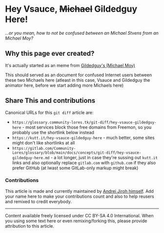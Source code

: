 # Hey Vsauce, ~~Michael~~ Gildedguy Here!

_...or you mean, how to not be confused between an Michael Stvens from an Michael Moy?_

## Why this page ever created?

It's actually started as an meme from [Gildedguy's (Michael Moy)](../../lexicons/hyundojo/mikedmoy.md)

This should served as an document for confused Internet users between these two Michaels here (atleast in this case, Vsauce and Gildedguy the animator here, before we start adding more Michaels here)

## Share This and contributions

Canonical URLs for this `git diff` article are:

* `https://glossary.community-lores.tk/git-diff/hey-vsauce-gildedguy-here` - most services block those free domains from Freemon, so you probably use the shortlink below instead
* `https://kutt.it/hey-vsauce-gildedguy-here` - much better, some sites might don't like shortlinks at all
* `https://gitlab.com/Community-Lores/glossary/blob/main/docs/concepts/git-diff/hey-vsauce-gildedguy-here.md` - a lot longer, just in case they're sussing out `kutt.it` links and also optionally replace `gitlab.com` with `github.com` if they also prefer GitHub (at lwast some GitLab-only markup might break)

### Contributions

This article is made and currently maintained by [Andrei Jiroh himself](https://gitlab.com/ajhalili2006).
Add your name here to make your contributions count and also to help reusers and remixed to credit everybody.

---

Content available freely licensed under CC BY-SA 4.0 International. When you using some text here or even remixing/forking this, please provide attribution to this article.